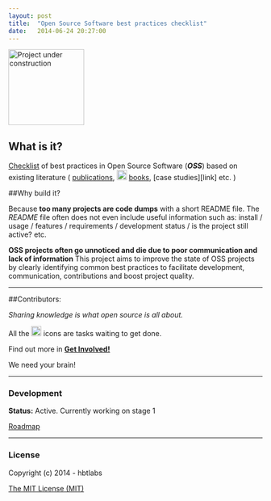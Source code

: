 ```yaml
---
layout: post
title:  "Open Source Software best practices checklist"
date:   2014-06-24 20:27:00
---
```


<img src="http://i.imgur.com/37IpIPh.png" width="150" alt="Project under construction" title="TODO: remove when ready"/>
        
## What is it?
        
[Checklist](2014/06/24/checklist) of best practices in Open Source Software (***OSS***) based on existing literature (  [publications](link), <img src="https://raw.githubusercontent.com/hbtlabs/oss-checklist/master/doc/icons/Misc-Settings-icon.png" width="20" title="TODO: fix link to literature + point to resources. fix publications/books/research links + create pages"/>  [books](link), [case studies][link] etc. )


##Why build it?

Because **too many projects are code dumps** with a short README file. 
The *README* file often does not even include useful information such as: install / usage / features / requirements / development status / is the project still active? etc.

**OSS projects often go unnoticed and die due to poor communication and lack of information**
This project aims to improve the state of OSS projects by clearly identifying common best practices to facilitate development, communication, contributions and boost project quality.



---------

##Contributors:


*Sharing knowledge is what open source is all about.*

All the <img src="https://raw.githubusercontent.com/hbtlabs/oss-checklist/master/doc/icons/Misc-Settings-icon.png" width="20"/> icons are tasks waiting to get done. 

Find out more in [**Get Involved!**](/contributors)

We need your brain!




---------

### Development

**Status:** Active. Currently working on stage 1 

[Roadmap](2014/06/24/roadmap)


---

### License

Copyright (c) 2014 - hbtlabs

[The MIT License (MIT)](http://opensource.org/licenses/MIT)
